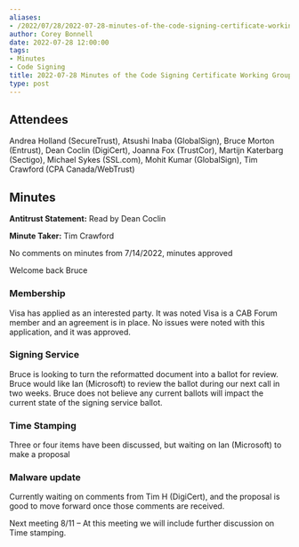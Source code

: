 ```yaml
---
aliases:
- /2022/07/28/2022-07-28-minutes-of-the-code-signing-certificate-working-group/
author: Corey Bonnell
date: 2022-07-28 12:00:00
tags:
- Minutes
- Code Signing
title: 2022-07-28 Minutes of the Code Signing Certificate Working Group
type: post
---
```


## Attendees

Andrea Holland (SecureTrust), Atsushi Inaba (GlobalSign), Bruce Morton (Entrust), Dean Coclin (DigiCert), Joanna Fox (TrustCor), Martijn Katerbarg (Sectigo), Michael Sykes (SSL.com), Mohit Kumar (GlobalSign), Tim Crawford (CPA Canada/WebTrust)

## Minutes

**Antitrust Statement:** Read by Dean Coclin

**Minute Taker:** Tim Crawford

No comments on minutes from 7/14/2022, minutes approved

Welcome back Bruce

### Membership

Visa has applied as an interested party. It was noted Visa is a CAB Forum member and an agreement is in place. No issues were noted with this application, and it was approved.

### Signing Service

Bruce is looking to turn the reformatted document into a ballot for review. Bruce would like Ian (Microsoft) to review the ballot during our next call in two weeks. Bruce does not believe any current ballots will impact the current state of the signing service ballot.

### Time Stamping

Three or four items have been discussed, but waiting on Ian (Microsoft) to make a proposal

### Malware update

Currently waiting on comments from Tim H (DigiCert), and the proposal is good to move forward once those comments are received.

Next meeting 8/11 – At this meeting we will include further discussion on Time stamping.